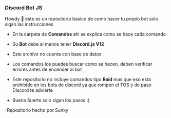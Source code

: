 ### Discord Bot JS

Howdy 👋 este es un repositorio basico de como hacer tu propio bot solo sigan las instrucciones

- En la carpeta de **Comandos** ahi se explica como se hace cada comando

- Su **Bot** debe al menos tener **Discord.js V12**

- Este archivo no cuenta con base de datos

- Los comandos los puedes buscar como se hacen, deben verificar errores antes de encender al bot

- Este repositorio no incluye comandos tipo **Raid** mas que eso esta prohibido en los bots de discord ya que rompen el TOS y de paso Discord te advierte

- Buena Suerte solo sigan los pasos :)

-Repositorio hecho por Sunky
